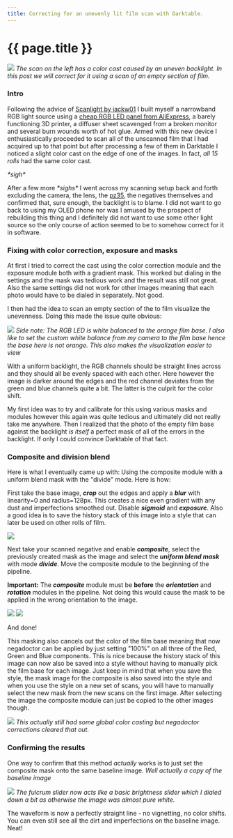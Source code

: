 ```yaml
---
title: Correcting for an unevenly lit film scan with Darktable.
---
```

# {{ page.title }}
![](/images/correcting-negatives/combined.jpg)
*The scan on the left has a color cast caused by an uneven backlight. In this post we will correct for it using a scan of an empty section of film.*
### Intro
Following the advice of  [Scanlight by jackw01](https://github.com/jackw01/scanlight) I built myself a narrowband RGB light source using a [cheap RGB LED panel from AliExpress](https://www.aliexpress.com/item/1005005692242934.html), a barely functioning 3D printer, a diffuser sheet scavenged from a broken monitor and several burn wounds worth of hot glue. Armed with this new device I enthusiastically proceeded to scan all of the unscanned film that I had acquired up to that point but after processing a few of them in Darktable I noticed a slight color cast on the edge of one of the images. In fact, *all 15 rolls* had the same color cast.

*\*sigh\**

After a few more *\*sighs\** I went across my scanning setup back and forth excluding the camera, the lens, the [pz35](https://www.printables.com/model/1144571-pz35-easy-film-scanning-at-home-dslrmirrorless), the negatives themselves and confirmed that, sure enough, the backlight is to blame. I did not want to go back to using my OLED phone nor was I amused by the prospect of rebuilding this thing and I definitely did not want to use some other light source so the only course of action seemed to be to somehow correct for it in software.

### Fixing with color correction, exposure and masks

At first I tried to correct the cast using the color correction module and the exposure module both with a gradient mask. This worked but dialing in the settings and the mask was tedious work and the result was still not great. Also the same settings did not work for other images meaning that each photo would have to be dialed in separately. Not good.

I then had the idea to scan an empty section of the to film visualize the unevenness. Doing this made the issue quite obvious:

![](/images/correcting-negatives/clear-film.jpg)
*Side note: The RGB LED is white balanced to the orange film base. I also like to set the custom white balance from my camera to the film base hence the base here is not orange. This also makes the visualization easier to view*

With a uniform backlight, the RGB channels should be straight lines across and they should all be evenly spaced with each other. Here however the image is darker around the edges and the red channel deviates from the green and blue channels quite a bit. The latter is the culprit for the color shift.

My first idea was to try and calibrate for this using various masks and modules however this again was quite tedious and ultimately did not really take me anywhere. Then I realized that the photo of the empty film base against the backlight *is itself* a perfect mask of all of the errors in the backlight. If only I could convince Darktable of that fact.

### Composite and division blend

Here is what I eventually came up with: Using the composite module with a uniform blend mask with the "divide" mode. Here is how:

First take the base image, ***crop*** out the edges and apply a ***blur*** with linearity=0 and radius=128px.  This creates a nice even gradient with any dust and imperfections smoothed out. Disable ***sigmoid*** and ***exposure***. Also a good idea is to save the history stack of this image into a style that can later be used on other rolls of film.

![](/images/correcting-negatives/mask.jpg)

Next take your scanned negative and enable ***composite***, select the previously created mask as the image and select the ***uniform blend mask*** with mode ***divide***. Move the composite module to the beginning of the pipeline.

**Important:** The ***composite*** module must be **before** the ***orientation*** and ***rotation*** modules in the pipeline. Not doing this would cause the mask to be applied in the wrong orientation to the image.

![](/images/correcting-negatives/composite-panel.jpg)
![](/images/correcting-negatives/composite.jpg)

And done!

This masking also cancels out the color of the film base meaning that now negadoctor can be applied by just setting  "100%" on all three of the Red, Green and Blue components. This is nice because the history stack of this image can now also be saved into a style without having to manually pick the film base for each image. Just keep in mind that when you save the style, the mask image for the composite is also saved into the style and when you use the style on a new set of scans, you will have to manually select the new mask from the new scans on the first image. After selecting the image the composite module can just be copied to the other images though.

![](/images/correcting-negatives/negadoctor.jpg)
*This actually still had some global color casting but negadoctor corrections cleared that out.*

### Confirming the results

One way to confirm that this method *actually* works is to just set the composite mask onto the same  baseline image. *Well actually a copy of the baseline image*

![](/images/correcting-negatives/confirmation.jpg)
*The fulcrum slider now acts like a basic brightness slider which I dialed down a bit as otherwise the image was almost pure white.*

The waveform is now a perfectly straight line - no vignetting, no color shifts.  You can even still see all the dirt and imperfections on the baseline image. Neat!
